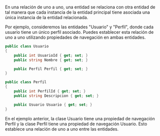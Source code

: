 En una relación de uno a uno, una entidad se relaciona con otra entidad de tal manera que cada instancia de la entidad principal tiene asociada una única instancia de la entidad relacionada.

Por ejemplo, consideremos las entidades "Usuario" y "Perfil", donde cada usuario tiene un único perfil asociado. Puedes establecer esta relación de uno a uno utilizando propiedades de navegación en ambas entidades.

```csharp
public class Usuario
{
    public int UsuarioId { get; set; }
    public string Nombre { get; set; }

    public Perfil Perfil { get; set; }
}

public class Perfil
{
    public int PerfilId { get; set; }
    public string Descripcion { get; set; }

    public Usuario Usuario { get; set; }
}
```
En el ejemplo anterior, la clase Usuario tiene una propiedad de navegación Perfil y la clase Perfil tiene una propiedad de navegación Usuario. Esto establece una relación de uno a uno entre las entidades.